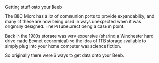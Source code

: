 Getting stuff onto your Beeb

The BBC Micro has a lot of communion ports to provide expandability, and many of these are now being used in ways unexpected when it was originally designed. The PiTubeDirect being a case in point.

Back in the 1980s storage was very expensive (sharing a Winchester hard drive made Econet economical) so the idea of 1TB storage available to simply plug into your home computer was science fiction.

So originally there were 6 ways to get data onto your Beeb.